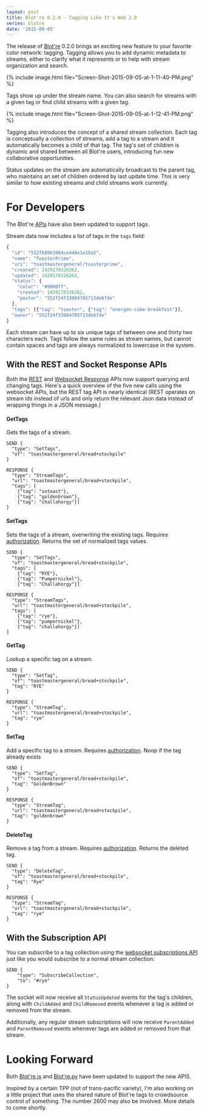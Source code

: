 ```yaml
---
layout: post
title: Blot're 0.2.0 - Tagging Like It's Web 2.0
series: blotre
date: '2015-09-05'
---
```

The release of [Blot're][blotre] 0.2.0 brings an exciting new feature to your favorite color network: tagging. Tagging allows you to add dynamic metadata to streams, either to clarify what it represents or to help with stream organization and search.

{% include image.html file="Screen-Shot-2015-09-05-at-1-11-40-PM.png" %}

Tags show up under the stream name. You can also search for streams with a given tag or find child streams with a given tag.

{% include image.html file="Screen-Shot-2015-09-05-at-1-12-41-PM.png" %}

Tagging also introduces the concept of a shared stream collection. Each tag is conceptually a collection of streams, add a tag to a stream and it automatically becomes a child of that tag. The tag's set of children is dynamic and shared between all Blot're users, introducing fun new collaborative opportunities.

Status updates on the stream are automatically broadcast to the parent tag, who maintains an set of children ordered by last update time. This is very similar to how existing streams and child streams work currently.

# For Developers
The Blot're [APIs][api] have also been updated to support tags.

Stream data now includes a list of tags in the `tags` field:

```js
{
  "id": "552f68963004ce448e1e19a5",
  "name": "ToasterPrime",
  "uri": "toastmastergeneral/toasterprime",
  "created": 1429170326262,
  "updated": 1429170326262,
  "status": {
    "color": "#0000ff",
    "created": 1429170326262,
    "poster": "552f24f33004785713de674e"
  },
  "tags": [{"tag": "toaster", {"tag": "energon-cube-breakfast"}],
  "owner": "552f24f33004785713de674e"
}
```

Each stream can have up to six unique tags of between one and thirty two characters each. Tags follow the same rules as stream names, but cannot contain spaces and tags are always normalized to lowercase in the system.

## With the REST and Socket Response APIs
Both the [REST][] and [Websocket Response][response] APIs now support querying and changing tags. Here's a quick overview of the five new calls using the websocket APIs, but the REST tag API is nearly identical (REST operates on stream ids instead of urls and only return the relevant Json data instead of wrapping things in a JSON message.)

#### GetTags
Gets the tags of a stream.

```
SEND {
  "type": "GetTags",
  "of": "toastmastergeneral/bread+stockpile"
}
```

```
RESPONSE {
  "type": "StreamTags",
  "url": "toastmastergeneral/bread+stockpile",
  "tags": [
    {"tag": "sotoast"},
    {"tag": "goldenbrown"},
    {"tag": "challahorgy"}]
}
```

#### SetTags
Sets the tags of a stream, overwriting the existing tags. Requires [authorization][]. Returns the set of normalized tags values.

```
SEND {
  "type": "SetTags",
  "of": "toastmastergeneral/bread+stockpile",
  "tags": [
    {"tag": "RYE"},
    {"tag": "Pumpernickel"},
    {"tag": "Challahorgy"}]
```

```
RESPONSE {
  "type": "StreamTags",
  "url": "toastmastergeneral/bread+stockpile",
  "tags": [
    {"tag": "rye"},
    {"tag": "pumpernickel"},
    {"tag": "challahorgy"}]
]
```

#### GetTag
Lookup a specific tag on a stream.

```
SEND {
  "type": "SetTag",
  "of": "toastmastergeneral/bread+stockpile",
  "tag": "RYE"
}
```

```
RESPONSE {
  "type": "StreamTag",
  "url": "toastmastergeneral/bread+stockpile",
  "tag": "rye"
}
```

#### SetTag
Add a specific tag to a stream. Requires [authorization][]. Noop if the tag already exists

```
SEND {
  "type": "SetTag",
  "of": "toastmastergeneral/bread+stockpile",
  "tag": "GoldenBrown"
}
```

```
RESPONSE {
  "type": "StreamTag",
  "url": "toastmastergeneral/bread+stockpile",
  "tag": "goldenbrown"
}
```

#### DeleteTag
Remove a tag from a stream. Requires [authorization][]. Returns the deleted tag.

```
SEND {
  "type": "DeleteTag",
  "of": "toastmastergeneral/bread+stockpile",
  "tag": "Rye"
}
```

``` 
RESPONSE {
  "type": "StreamTag",
  "url": "toastmastergeneral/bread+stockpile",
  "tag": "rye"
}
```


## With the Subscription API
You can subscribe to a tag collection using the [websocket subscriptions API][subscriptions] just like you would subscribe to a normal stream collection:

```
SEND {
    "type": "SubscribeCollection",
    "to": "#rye" 
}
```

The socket will now receive all `StatusUpdated` events for the tag's children, along with `ChildAdded` and `ChildRemoved` events whenever a tag is added or removed from the stream.

Additionally, any regular stream subscriptions will now receive `ParentAdded` and `ParentRemoved` events whenever tags are added or removed from that stream.


# Looking Forward
Both [Blot're.js][blotre.js] and [Blot're.py][blotre.py] have been updated to support the new APIS.

Inspired by a certain TPP (not of trans-pacific variety), I'm also working on a little project that uses the shared nature of Blot're tags to crowdsource control of something. The number 2600 may also be involved. More details to come shortly.


[blotre]: https://blot.re

[api]: https://github.com/mattbierner/blotre/wiki
[authorization]: https://github.com/mattbierner/blotre/wiki/authorization 
[subscriptions]: https://github.com/mattbierner/blotre/wiki/Subscriptions
[rest]: https://github.com/mattbierner/blotre/wiki/REST
[response]: https://github.com/mattbierner/blotre/wiki/Web-Socket-Response-API

[blotre.js]: https://www.npmjs.com/package/blotre
[blotre.py]: https://github.com/mattbierner/blotre-py
